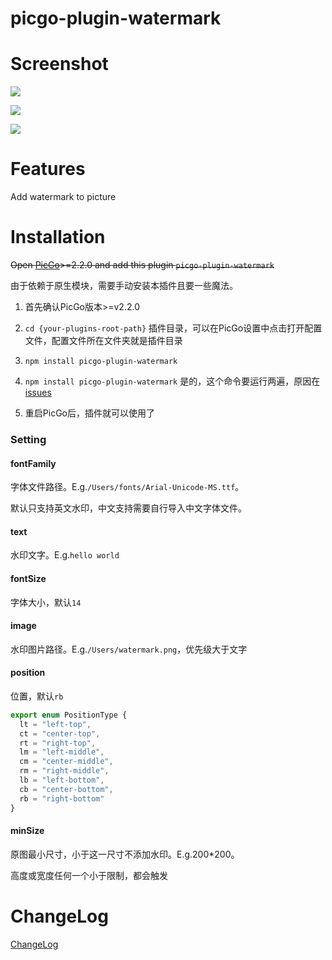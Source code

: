 # picgo-plugin-watermark

# Screenshot

![](https://gitee.com/Dec-F/ImageHosting/raw/master/img/2019/12/25/20191225174743.png)

![](https://gitee.com/Dec-F/ImageHosting/raw/master/img/2000-57139f0ecc19a932873e59a055d486d8.jpg)

![](https://gitee.com/Dec-F/ImageHosting/raw/master/img/2019/12/27/20191227170849.jpg)

# Features

Add watermark to picture

# Installation

~~Open [PicGo](https://github.com/Molunerfinn/PicGo)>=2.2.0 and add this plugin `picgo-plugin-watermark`~~

由于依赖于原生模块，需要手动安装本插件且要一些魔法。
1. 首先确认PicGo版本>=v2.2.0

2. `cd {your-plugins-root-path}`
插件目录，可以在PicGo设置中点击打开配置文件，配置文件所在文件夹就是插件目录

3. `npm install picgo-plugin-watermark`

4. `npm install picgo-plugin-watermark`
是的，这个命令要运行两遍，原因在[issues](https://github.com/Dec-F/picgo-plugin-watermark/issues/5)

5. 重启PicGo后，插件就可以使用了

### Setting

#### fontFamily

字体文件路径。E.g.`/Users/fonts/Arial-Unicode-MS.ttf`。

默认只支持英文水印，中文支持需要自行导入中文字体文件。

#### text

水印文字。E.g.`hello world`

#### fontSize

字体大小，默认`14`

#### image

水印图片路径。E.g.`/Users/watermark.png`，优先级大于文字

#### position

位置，默认`rb`

```js
export enum PositionType {
  lt = "left-top",
  ct = "center-top",
  rt = "right-top",
  lm = "left-middle",
  cm = "center-middle",
  rm = "right-middle",
  lb = "left-bottom",
  cb = "center-bottom",
  rb = "right-bottom"
}
```

#### minSize

原图最小尺寸，小于这一尺寸不添加水印。E.g.200\*200。

高度或宽度任何一个小于限制，都会触发

# ChangeLog

[ChangeLog](https://github.com/Dec-F/picgo-plugin-watermark/blob/master/CHANGELOG.md)
